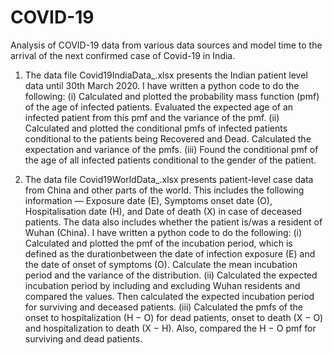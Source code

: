 # COVID-19
Analysis of COVID-19 data from various data sources and model time to the arrival of the next confirmed case of Covid-19 in India.

1. The data file Covid19IndiaData_.xlsx presents the Indian patient level data until 30th March 2020. I have written a python code to do the following: 
(i) Calculated and plotted the probability mass function (pmf) of the age of infected patients. Evaluated the expected age of an infected patient from this pmf and the variance of the pmf. 
(ii) Calculated and plotted the conditional pmfs of infected patients conditional to the patients being Recovered and Dead. Calculated the expectation and variance of the pmfs. 
(iii) Found the conditional pmf of the age of all infected patients conditional to the gender of the patient. 

2. The data file Covid19WorldData_.xlsx presents patient-level case data from China and other parts of the world. This includes the following information — Exposure date (E), Symptoms onset date (O), Hospitalisation date (H), and Date of death (X) in case of deceased patients. The data also includes whether the patient is/was a resident of Wuhan (China). I have written a python code to do the following: 
(i) Calculated and plotted the pmf of the incubation period, which is defined as the durationbetween the date of infection exposure (E) and the date of onset of symptoms (O).
Calculate the mean incubation period and the variance of the distribution. 
(ii) Calculated the expected incubation period by including and excluding Wuhan residents and compared the values. Then calculated the expected incubation period for surviving and deceased patients. 
(iii) Calculated the pmfs of the onset to hospitalization (H − O) for dead patients, onset to death (X − O) and hospitalization to death (X − H). Also, compared the H − O pmf for surviving and dead patients.

